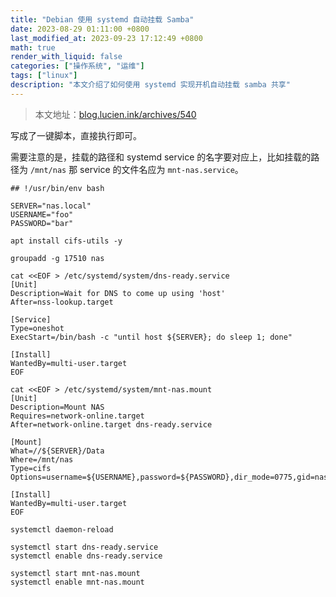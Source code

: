 ```yaml
---
title: "Debian 使用 systemd 自动挂载 Samba"
date: 2023-08-29 01:11:00 +0800
last_modified_at: 2023-09-23 17:12:49 +0800
math: true
render_with_liquid: false
categories: ["操作系统", "运维"]
tags: ["linux"]
description: "本文介绍了如何使用 systemd 实现开机自动挂载 samba 共享"
---
```


> 本文地址：[blog.lucien.ink/archives/540][this]

写成了一键脚本，直接执行即可。

需要注意的是，挂载的路径和 systemd service 的名字要对应上，比如挂载的路径为 `/mnt/nas` 那 service 的文件名应为 `mnt-nas.service`。

```shell
## !/usr/bin/env bash

SERVER="nas.local"
USERNAME="foo"
PASSWORD="bar"

apt install cifs-utils -y

groupadd -g 17510 nas

cat <<EOF > /etc/systemd/system/dns-ready.service
[Unit]
Description=Wait for DNS to come up using 'host'
After=nss-lookup.target

[Service]
Type=oneshot
ExecStart=/bin/bash -c "until host ${SERVER}; do sleep 1; done"

[Install]
WantedBy=multi-user.target
EOF

cat <<EOF > /etc/systemd/system/mnt-nas.mount
[Unit]
Description=Mount NAS
Requires=network-online.target
After=network-online.target dns-ready.service

[Mount]
What=//${SERVER}/Data
Where=/mnt/nas
Type=cifs
Options=username=${USERNAME},password=${PASSWORD},dir_mode=0775,gid=nas,rw,file_mode=0664

[Install]
WantedBy=multi-user.target
EOF

systemctl daemon-reload

systemctl start dns-ready.service
systemctl enable dns-ready.service

systemctl start mnt-nas.mount
systemctl enable mnt-nas.mount
```

[this]: https://blog.lucien.ink/archives/540/